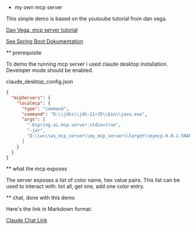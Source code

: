 * my own mcp server

This simple demo is based on the youtoube tutorial from dan vega.

[Dan Vega, mcp server tutorial](https://youtu.be/w5YVHG1j3Co?si=jBv4C1hch-Ub2ee4)

[See Spring Boot Dokumentation](https://docs.spring.io/spring-ai/reference/api/mcp/mcp-server-boot-starter-docs.html#_creating_a_spring_boot_application_with_mcp_server)

** prerequisite

To demo the running mcp server i used claude desktop installation.
Developer mode should be enabled.

claude_desktop_config.json
````json
{
  "mcpServers": {
    "localmcp": {
      "type": "command",
      "command": "D:\\jdks\\jdk-21+35\\bin\\java.exe",
      "args": [
	    "-Dspring.ai.mcp.server.stdio=true",
	    "-jar", 
		"D:\\ws\\ws_mcp_server\\my_mcp_server\\target\\mymcp-0.0.1-SNAPSHOT.jar"
	  ]
    }
  }
}
````

** what the mcp exposes

The server exposes a list of color name, hex value pairs. 
This list can be used to interact with: list all, get one, add one color entry.

** chat, done with this demo

Here's the link in Markdown format:

[Claude Chat Link](https://claude.ai/share/bc9dc8aa-3c41-49eb-988c-a2b620953883)